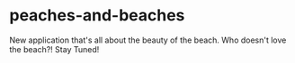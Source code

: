 # peaches-and-beaches
New application that's all about the beauty of the beach. Who doesn't love the beach?! Stay Tuned!
